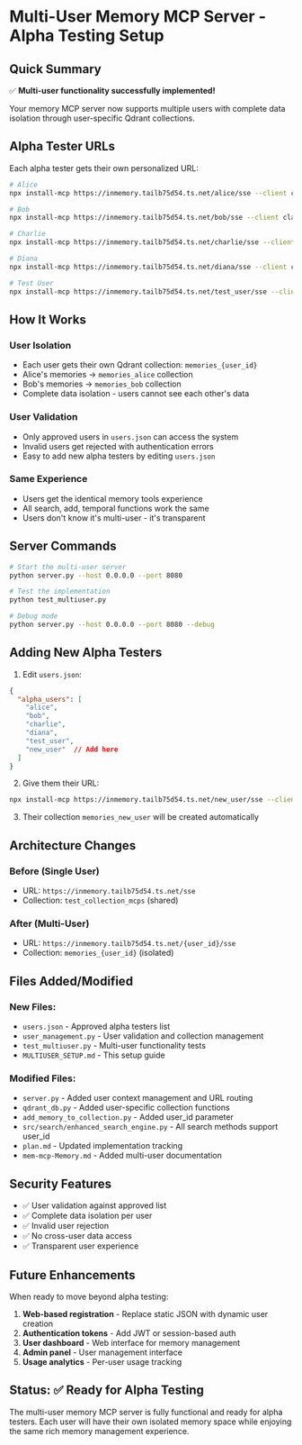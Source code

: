 # Multi-User Memory MCP Server - Alpha Testing Setup

## Quick Summary

✅ **Multi-user functionality successfully implemented!**

Your memory MCP server now supports multiple users with complete data isolation through user-specific Qdrant collections.

## Alpha Tester URLs

Each alpha tester gets their own personalized URL:

```bash
# Alice
npx install-mcp https://inmemory.tailb75d54.ts.net/alice/sse --client claude

# Bob
npx install-mcp https://inmemory.tailb75d54.ts.net/bob/sse --client claude

# Charlie
npx install-mcp https://inmemory.tailb75d54.ts.net/charlie/sse --client claude

# Diana
npx install-mcp https://inmemory.tailb75d54.ts.net/diana/sse --client claude

# Test User
npx install-mcp https://inmemory.tailb75d54.ts.net/test_user/sse --client claude
```

## How It Works

### User Isolation
- Each user gets their own Qdrant collection: `memories_{user_id}`
- Alice's memories → `memories_alice` collection
- Bob's memories → `memories_bob` collection
- Complete data isolation - users cannot see each other's data

### User Validation
- Only approved users in `users.json` can access the system
- Invalid users get rejected with authentication errors
- Easy to add new alpha testers by editing `users.json`

### Same Experience
- Users get the identical memory tools experience
- All search, add, temporal functions work the same
- Users don't know it's multi-user - it's transparent

## Server Commands

```bash
# Start the multi-user server
python server.py --host 0.0.0.0 --port 8080

# Test the implementation
python test_multiuser.py

# Debug mode
python server.py --host 0.0.0.0 --port 8080 --debug
```

## Adding New Alpha Testers

1. Edit `users.json`:
```json
{
  "alpha_users": [
    "alice",
    "bob",
    "charlie",
    "diana",
    "test_user",
    "new_user"  // Add here
  ]
}
```

2. Give them their URL:
```bash
npx install-mcp https://inmemory.tailb75d54.ts.net/new_user/sse --client claude
```

3. Their collection `memories_new_user` will be created automatically

## Architecture Changes

### Before (Single User)
- URL: `https://inmemory.tailb75d54.ts.net/sse`
- Collection: `test_collection_mcps` (shared)

### After (Multi-User)
- URL: `https://inmemory.tailb75d54.ts.net/{user_id}/sse`
- Collection: `memories_{user_id}` (isolated)

## Files Added/Modified

### New Files:
- `users.json` - Approved alpha testers list
- `user_management.py` - User validation and collection management
- `test_multiuser.py` - Multi-user functionality tests
- `MULTIUSER_SETUP.md` - This setup guide

### Modified Files:
- `server.py` - Added user context management and URL routing
- `qdrant_db.py` - Added user-specific collection functions
- `add_memory_to_collection.py` - Added user_id parameter
- `src/search/enhanced_search_engine.py` - All search methods support user_id
- `plan.md` - Updated implementation tracking
- `mem-mcp-Memory.md` - Added multi-user documentation

## Security Features

- ✅ User validation against approved list
- ✅ Complete data isolation per user
- ✅ Invalid user rejection
- ✅ No cross-user data access
- ✅ Transparent user experience

## Future Enhancements

When ready to move beyond alpha testing:

1. **Web-based registration** - Replace static JSON with dynamic user creation
2. **Authentication tokens** - Add JWT or session-based auth
3. **User dashboard** - Web interface for memory management
4. **Admin panel** - User management interface
5. **Usage analytics** - Per-user usage tracking

## Status: ✅ Ready for Alpha Testing

The multi-user memory MCP server is fully functional and ready for alpha testers. Each user will have their own isolated memory space while enjoying the same rich memory management experience.
